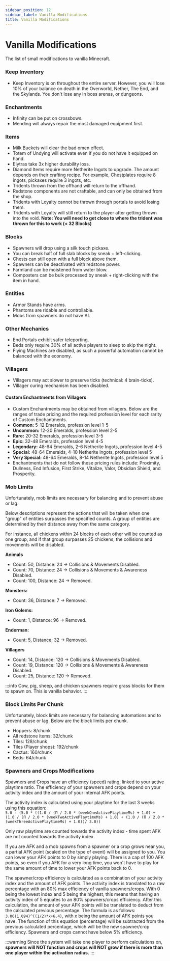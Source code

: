 ```yaml
---
sidebar_position: 12
sidebar_label: Vanilla Modifications
title: Vanilla Modifications
---
```


# Vanilla Modifications

The list of small modifications to vanilla Minecraft.

### Keep Inventory
* Keep Inventory is on throughout the entire server. However, you will lose 10% of your balance on death in the Overworld, Nether, The End, and the Skylands. You don't lose any in boss arenas, or dungeons.

### Enchantments
* Infinity can be put on crossbows.
* Mending will always repair the most damaged equipment first.

### Items
* Milk Buckets will clear the bad omen effect.
* Totem of Undying will activate even if you do not have it equipped on hand.
* Elytras take 3x higher durability loss.
* Diamond Items require more Netherite Ingots to upgrade. The amount depends on their crafting recipe. For example, Chestplates require 8 ingots, pickaxes require 3 ingots, etc.
* Tridents thrown from the offhand will return to the offhand.
* Redstone components are not craftable, and can only be obtained from the shop. 
* Tridents with Loyalty cannot be thrown through portals to avoid losing them.
* Tridents with Loyalty will still return to the player after getting thrown into the void.
**Note: You will need to get close to where the trident was thrown for this to work (< 32 Blocks)**

### Blocks
* Spawners will drop using a silk touch pickaxe.
* You can break half of full slab blocks by sneak + left-clicking.
* Chests can still open with a full block above them.
* Spawners can be deactivated with redstone power.
* Farmland can be moistened from water blow.
* Composters can be bulk processed by sneak + right-clicking with the item in hand.

### Entities
* Armor Stands have arms.
* Phantoms are ridable and controllable.
* Mobs from spawners do not have AI.

### Other Mechanics
* End Portals exhibit safer teleporting.
* Beds only require 30% of all active players to sleep to skip the night.
* Flying Machines are disabled, as such a powerful automation cannot be balanced with the economy.

### Villagers
* Villagers may act slower to preserve ticks (technical: 4 brain-ticks).
* Villager curing mechanism has been disabled.

#### Custom Enchantments from Villagers
* Custom Enchantments may be obtained from villagers. Below are the ranges of trade pricing and the required profession level for each rarity of Custom Enchantments. <br />
* **Common:** 5-12 Emeralds, profession level 1-5 <br />
* **Uncommon:** 12-20 Emeralds, profession level 2-5 <br />
* **Rare:** 20-32 Emeralds, profession level 3-5 <br />
* **Epic:** 32-48 Emeralds, profession level 4-5 <br />
* **Legendary:** 48-64 Emeralds, 2-6 Netherite Ingots, profession level 4-5 <br />
* **Special:** 48-64 Emeralds, 4-10 Netherite Ingots, profession level 5 <br />
* **Very Special:** 48-64 Emeralds, 8-14 Netherite Ingots, profession level 5 <br />
* Enchantments that do not follow these pricing rules include: Proximity, Dullness, End Infusion, First Strike, Vitalize, Valor, Obsidian Shield, and Prosperity.

### Mob Limits
Unfortunately, mob limits are necessary for balancing and to prevent abuse or lag.

Below descriptions represent the actions that will be taken when one "group" of entities surpasses the specified counts. A group of entities are determined by their distance away from the same category.

For instance, all chickens within 24 blocks of each other will be counted as one group, and if that group surpasses 25 chickens, the collisions and movements will be disabled.

**Animals** <br />
* Count: 50, Distance: 24 -> Collisions & Movements Disabled. <br />
* Count: 70, Distance: 24 -> Collisions & Movements & Awareness Disabled. <br />
* Count: 100, Distance: 24 -> Removed. <br />

**Monsters:** <br />
* Count: 36, Distance: 7 -> Removed. <br />

**Iron Golems:** <br />
* Count: 1, Distance: 96 -> Removed. <br />

**Enderman:** <br />
* Count: 5, Distance: 32 -> Removed. <br />

**Villagers** <br />
* Count: 14, Distance: 120 -> Collisions & Movements Disabled. <br />
* Count: 19, Distance: 120 -> Collisions & Movements & Awareness Disabled. <br />
* Count: 25, Distance: 120 -> Removed. <br />

:::info
Cow, pig, sheep, and chicken spawners require grass blocks for them to spawn on. This is vanilla behavior.
:::

### Block Limits Per Chunk
Unfortunately, block limits are necessary for balancing automations and to prevent abuse or lag. Below are the block limits per chunk. <br />

* Hoppers: 8/chunk
* All redstone items: 32/chunk
* Tiles: 128/chunk
* Tiles (Player shops): 192/chunk
* Cactus: 160/chunk
* Beds: 64/chunk

### Spawners and Crops Modifications
Spawners and Crops have an efficiency (speed) rating, linked to your active playtime ratio. The efficiency of your spawners and crops depend on your activity index and the amount of your internal AFK points. <br />

The activity index is calculated using your playtime for the last 3 weeks using this equation: <br />
`5.0 - (5.0 * ((1.0 / (Π / 2.0 * (weekOneActivePlaytimeMs) + 1.0) + (1.0 / (Π / 2.0 * (weekTwoActivePlaytimeMs) + 1.0) + (1.0 / (Π / 2.0 * (weekThreeActivePlaytimeMs) + 1.0))/ 3.0))` <br />

Only raw playtime are counted towards the activity index - time spent AFK are not counted towards the activity index. <br />

If you are AFK and a mob spawns from a spawner or a crop grows near you, a partial AFK point (scaled on the type of event) will be assigned to you. You can lower your AFK points to 0 by simply playing. There is a cap of 100 AFK points, so even if you AFK for a very long time, you won't have to play for the same amount of time to lower your AFK points back to 0. <br />

The spawner/crop efficiency is calculated as a combination of your activity index and the amount of AFK points. The activity index is translated to a raw percentage with an 80% max efficiency of vanilla spawners/crops. With 0 being the lowest index and 5 being the highest, this means that having an activity index of 5 equates to an 80% spawners/crops efficiency. After this calculation, the amount of your AFK points will be translated to deduct from the calculated previous percentage. The formula is as follows: `3.06(1.094)^((1/2)*x+6.4)`, with x being the amount of AFK points you have. The function of this equation (percentage) will be subtracted from the previous calculated percentage, which will be the new spawner/crop efficiency. Spawners and crops cannot have below 5% efficiency. <br />

:::warning
Since the system will take one player to perform calculations on, **spawners will NOT function and crops will NOT grow if there is more than one player within the activation radius.**
:::